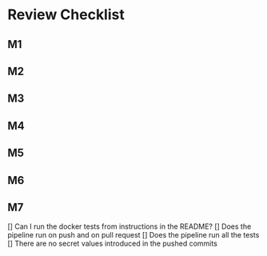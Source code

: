# Review Checklist

## M1
## M2
## M3
## M4
## M5
## M6
## M7

[] Can I run the docker tests from instructions in the README?
[] Does the pipeline run on push and on pull request
[] Does the pipeline run all the tests
[] There are no secret values introduced in the pushed commits

